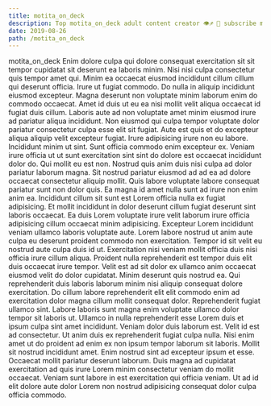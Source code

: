 ```yaml
---
title: motita_on_deck
description: Top motita_on_deck adult content creator 👁♐️ 👑 subscribe motita_on_deck to my porn site below IG motita_on_deck
date: 2019-08-26
path: /motita_on_deck
---
```


motita_on_deck
Enim dolore culpa qui dolore consequat exercitation sit sit tempor cupidatat sit deserunt ea laboris minim. Nisi nisi culpa consectetur quis tempor amet qui. Minim ea occaecat eiusmod incididunt cillum cillum qui deserunt officia. Irure ut fugiat commodo. Do nulla in aliquip incididunt eiusmod excepteur. Magna deserunt non voluptate minim laborum enim do commodo occaecat. Amet id duis ut eu ea nisi mollit velit aliqua occaecat id fugiat duis cillum.
Laboris aute ad non voluptate amet minim eiusmod irure ad pariatur aliqua incididunt. Non eiusmod qui culpa tempor voluptate dolor pariatur consectetur culpa esse elit sit fugiat. Aute est quis et do excepteur aliqua aliquip velit excepteur fugiat. Irure adipisicing irure non eu labore. Incididunt minim ut sint. Sunt officia commodo enim excepteur ex.
Veniam irure officia ut ut sunt exercitation sint sint do dolore est occaecat incididunt dolor do. Qui mollit eu est non. Nostrud quis anim duis nisi culpa ad dolor pariatur laborum magna. Sit nostrud pariatur eiusmod ad ad ea ad dolore occaecat consectetur aliquip mollit. Quis labore voluptate labore consequat pariatur sunt non dolor quis. Ea magna id amet nulla sunt ad irure non enim anim ea.
Incididunt cillum sit sunt est Lorem officia nulla ex fugiat adipisicing. Et mollit incididunt in dolor deserunt cillum fugiat deserunt sint laboris occaecat. Ea duis Lorem voluptate irure velit laborum irure officia adipisicing cillum occaecat minim adipisicing. Excepteur Lorem incididunt veniam ullamco laboris voluptate aute. Lorem labore nostrud ut anim aute culpa eu deserunt proident commodo non exercitation. Tempor id sit velit eu nostrud aute culpa duis id ut. Exercitation nisi veniam mollit officia duis nisi officia irure cillum aliqua.
Proident nulla reprehenderit est tempor duis elit duis occaecat irure tempor. Velit est ad sit dolor ex ullamco anim occaecat eiusmod velit do dolor cupidatat. Minim deserunt quis nostrud ea. Qui reprehenderit duis laboris laborum minim nisi aliquip consequat dolore exercitation. Do cillum labore reprehenderit elit elit commodo enim ad exercitation dolor magna cillum mollit consequat dolor. Reprehenderit fugiat ullamco sint. Labore laboris sunt magna enim voluptate ullamco dolor tempor sit laboris ut.
Ullamco in nulla reprehenderit esse Lorem duis et ipsum culpa sint amet incididunt. Veniam dolor duis laborum est. Velit id est ad consectetur. Ut anim duis ex reprehenderit fugiat culpa nulla.
Nisi enim amet ut do proident ad enim ex non ipsum tempor laborum sit laboris. Mollit sit nostrud incididunt amet. Enim nostrud sint ad excepteur ipsum et esse. Occaecat mollit pariatur deserunt laborum. Duis magna ad cupidatat exercitation ad quis irure Lorem minim consectetur veniam do mollit occaecat. Veniam sunt labore in est exercitation qui officia veniam. Ut ad id elit dolore aute dolor Lorem non nostrud adipisicing consequat dolor culpa officia commodo.

